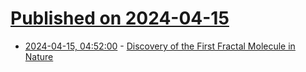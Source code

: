 # [Published on 2024-04-15](index.md)

* [2024-04-15, 04:52:00](https://soylentnews.org/article.pl?sid=24/04/14/0340244&from=rss) - [Discovery of the First Fractal Molecule in Nature](https://soylentnews.org/article.pl?sid=24/04/14/0340244&from=rss)
